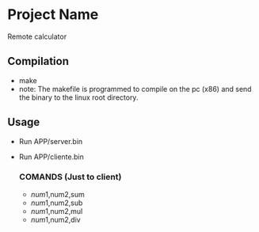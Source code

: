 # Project Name
Remote calculator

## Compilation
- make
- note: The makefile is programmed to compile on the pc (x86) and send the binary to the linux root directory.

## Usage
- Run APP/server.bin
- Run APP/cliente.bin

  ### COMANDS (Just to client)
  - $num1,$num2,sum
  - $num1,$num2,sub
  - $num1,$num2,mul
  - $num1,$num2,div
